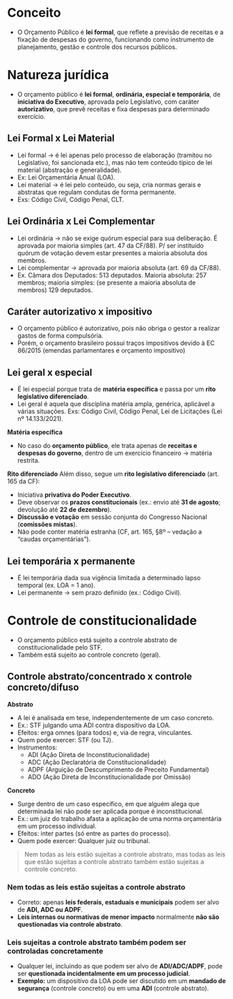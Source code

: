 # Conceito 
- O Orçamento Público é **lei formal**, que reflete a previsão de receitas e a fixação de despesas do governo, funcionando como instrumento de planejamento, gestão e controle dos recursos públicos.

# Natureza jurídica
- O orçamento público é **lei formal**, **ordinária, especial e temporária**, de **iniciativa do Executivo**, aprovada pelo Legislativo, com caráter **autorizativo**, que prevê receitas e fixa despesas para determinado exercício.

## Lei Formal x Lei Material
- Lei formal → é lei apenas pelo processo de elaboração (tramitou no Legislativo, foi sancionada etc.), mas não tem conteúdo típico de lei material (abstração e generalidade).
- Ex: Lei Orçamentária Anual (LOA).
- Lei material → é lei pelo conteúdo, ou seja, cria normas gerais e abstratas que regulam condutas de forma permanente.
- Exs: Código Civil, Código Penal, CLT. 

## Lei Ordinária x Lei Complementar
- Lei ordinária → não se exige quórum especial para sua deliberação. É aprovada por maioria simples (art. 47 da CF/88). P/ ser instituído quórum de votação devem estar presentes a maioria absoluta dos membros.
- Lei complementar → aprovada por maioria absoluta (art. 69 da CF/88).
- Ex. Câmara dos Deputados: 513 deputados. Maioria absoluta: 257 membros; maioria simples: (se presente a maioria absoluta de membros) 129 deputados.  

## Caráter autorizativo x impositivo
- O orçamento público é autorizativo, pois não obriga o gestor a realizar gastos de forma compulsória.
- Porém, o orçamento brasileiro possui traços impositivos devido à EC 86/2015 (emendas parlamentares e orçamento impositivo) 

## Lei geral x especial
- É lei especial porque trata de **matéria específica** e passa por um **rito legislativo diferenciado**. 
- Lei geral é aquela que disciplina matéria ampla, genérica, aplicável a várias situações. Exs: Código Civil, Código Penal, Lei de Licitações (Lei nº 14.133/2021).

**Matéria específica**
- No caso do **orçamento público**, ele trata apenas de **receitas e despesas do governo**, dentro de um exercício financeiro → matéria restrita.

**Rito diferenciado**
Além disso, segue um **rito legislativo diferenciado** (art. 165 da CF):
- Iniciativa **privativa do Poder Executivo**.  
- Deve observar os **prazos constitucionais** (ex.: envio até **31 de agosto**; devolução até **22 de dezembro**).  
- **Discussão e votação** em sessão conjunta do Congresso Nacional (**comissões mistas**).  
- Não pode conter matéria estranha (CF, art. 165, §8º – vedação a “caudas orçamentárias”).  

## Lei temporária x permanente
- É lei temporária dada sua vigência limitada a determinado lapso temporal (ex. LOA = 1 ano). 
- Lei permanente → sem prazo definido (ex.: Código Civil).

# Controle de constitucionalidade
- O orçamento público está sujeito a controle abstrato de constitucionalidade pelo STF.
- Também está sujeito ao controle concreto (geral). 

## Controle abstrato/concentrado x controle concreto/difuso
**Abstrato**
- A lei é analisada em tese, independentemente de um caso concreto.
- Ex.: STF julgando uma ADI contra dispositivo da LOA.
- Efeitos: erga omnes (para todos) e, via de regra, vinculantes.
- Quem pode exercer: STF (ou TJ).
- Instrumentos:
    - ADI (Ação Direta de Inconstitucionalidade)
    - ADC (Ação Declaratória de Constitucionalidade)
    - ADPF (Arguição de Descumprimento de Preceito Fundamental)
    - ADO (Ação Direta de Inconstitucionalidade por Omissão)

**Concreto**
- Surge dentro de um caso específico, em que alguém alega que determinada lei não pode ser aplicada porque é inconstitucional.
- Ex.: um juiz do trabalho afasta a aplicação de uma norma orçamentária em um processo individual.
- Efeitos: inter partes (só entre as partes do processo).
- Quem pode exercer: Qualquer juiz ou tribunal.

> Nem todas as leis estão sujeitas a controle abstrato, mas todas as leis que estão sujeitas a controle abstrato também estão sujeitas a controle concreto.

### Nem todas as leis estão sujeitas a controle abstrato
- Correto: apenas **leis federais, estaduais e municipais** podem ser alvo de **ADI, ADC ou ADPF**.  
- **Leis internas ou normativas de menor impacto** normalmente **não são questionadas via controle abstrato**.

### Leis sujeitas a controle abstrato também podem ser controladas concretamente
- Qualquer lei, incluindo as que podem ser alvo de **ADI/ADC/ADPF**, pode ser **questionada incidentalmente em um processo judicial**.  
- **Exemplo:** um dispositivo da LOA pode ser discutido em um **mandado de segurança** (controle concreto) ou em uma **ADI** (controle abstrato).
